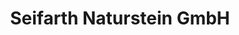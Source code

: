 ---
title: "Seifarth Naturstein GmbH"
url: /rudolstadt/seifarth-naturstein-gmbh/
shop: Allgemein
---